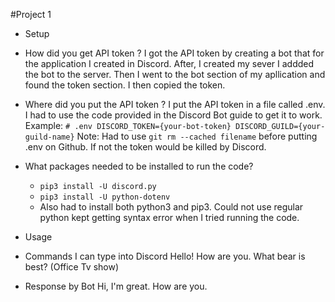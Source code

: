 #Project 1

- Setup 
 - How did you get API token ?
    I got the API token by creating a bot that for the application I created in Discord. After, I created my sever I addded the bot to the server. Then I went to the bot section   of my apllication and found the token section. I then copied the token. 
    
 - Where did you put the API token ?
    I put the API token in a file called .env. I had to use the code provided in the Discord Bot guide to get it to work.
    Example: 
   `# .env
    DISCORD_TOKEN={your-bot-token}
    DISCORD_GUILD={your-guild-name}`
    Note: Had to use `git rm --cached filename` before putting .env on Github. If not the token would be killed by Discord.
    
 - What packages needed to be installed to run the code?
    -  `pip3 install -U discord.py`
    -  `pip3 install -U python-dotenv`
    -  Also had to install both python3 and pip3. Could not use regular python kept getting syntax error when I tried running the code.

- Usage 
- Commands I can type into Discord 
  Hello! How are you.
  What bear is best? (Office Tv show)
  
 - Response by Bot 
 Hi, I'm great. How are you.

